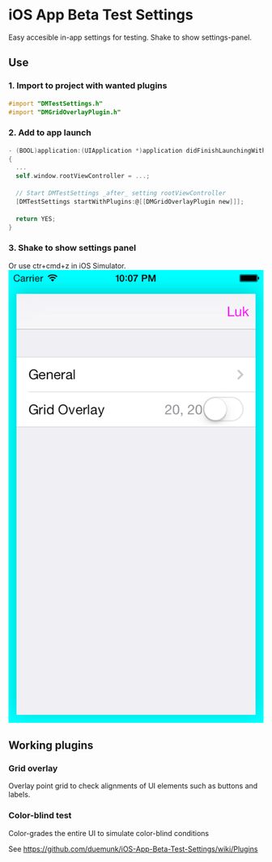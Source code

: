iOS App Beta Test Settings
==========================

Easy accesible in-app settings for testing. Shake to show settings-panel.

## Use 

### 1. Import to project with wanted plugins

```objective-c
#import "DMTestSettings.h"
#import "DMGridOverlayPlugin.h"
```

### 2. Add to app launch

```objective-c
- (BOOL)application:(UIApplication *)application didFinishLaunchingWithOptions:(NSDictionary *)launchOptions
{
  ...
  self.window.rootViewController = ...;
  
  // Start DMTestSettings _after_ setting rootViewController 
  [DMTestSettings startWithPlugins:@[[DMGridOverlayPlugin new]]];
  
  return YES;
}
```
    
### 3. Shake to show settings panel

Or use ctr+cmd+z in iOS Simulator.
![Settings panel opens on device shake](Screenshots/SettingsPanel.png)

## Working plugins

### Grid overlay
Overlay point grid to check alignments of UI elements such as buttons and labels.

### Color-blind test
Color-grades the entire UI to simulate color-blind conditions

See https://github.com/duemunk/iOS-App-Beta-Test-Settings/wiki/Plugins
